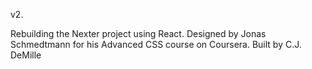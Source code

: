 v2.

Rebuilding the Nexter project using React.
Designed by Jonas Schmedtmann for his Advanced CSS course on Coursera. Built by C.J. DeMille
